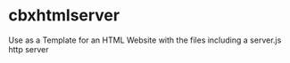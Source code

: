 # cbxhtmlserver
Use as a Template for an HTML Website with the files including a server.js http server
